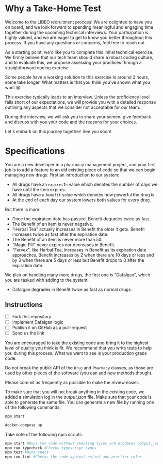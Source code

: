# Why a Take-Home Test

Welcome to the LIBEO recruitment process! We are delighted to have you on board, and we look forward to spending meaningful and engaging time together during the upcoming technical interviews. Your participation is highly valued, and we are eager to get to know you better throughout this process. If you have any questions or concerns, feel free to reach out. 

As a starting point, we'd like you to complete this initial technical exercise. We firmly believe that our tech team should share a robust coding culture, and to evaluate this, we propose assessing your practices through a straightforward coding exercise. 

Some people have a working solution to this exercise in around 2 hours, some take longer. What matters is that you think you've shown what you want 😎.

This exercise typically leads to an interview. Unless the proficiency level falls short of our expectations, we will provide you with a detailed response outlining any aspects that we consider not acceptable for our team.

During the interview, we will ask you to share your screen, give feedback and discuss with you your code and the reasons for your choices.

Let's embark on this journey together! See you soon!

# Specifications

You are a new developer in a pharmacy management project, and your first job is to add a feature to an old existing piece of code so that we can begin managing new drugs. First an introduction to our system:

- All drugs have an `expiresIn` value which denotes the number of days we have until the item expires.
- All drugs have a `benefit` value which denotes how powerful the drug is.
- At the end of each day our system lowers both values for every drug.

But there is more:

- Once the expiration date has passed, Benefit degrades twice as fast.
- The Benefit of an item is never negative.
- "Herbal Tea" actually increases in Benefit the older it gets. Benefit increases twice as fast after the expiration date.
- The Benefit of an item is never more than 50.
- "Magic Pill" never expires nor decreases in Benefit.
- "Fervex", like Herbal Tea, increases in Benefit as its expiration date approaches. Benefit increases by 2 when there are 10 days or less and by 3 when there are 5 days or less but Benefit drops to 0 after the expiration date.

We plan on handling many more drugs, the first one is "Dafalgan", which you are tasked with adding to the system:

- Dafalgan degrades in Benefit twice as fast as normal drugs.

## Instructions

- [ ] Fork this repository
- [ ] Implement Dafalgan logic
- [ ] Publish it on GitHub as a pull-request
- [ ] Send us the link

You are encouraged to take the existing code and bring it to the highest level of quality you think is fit. We recommend that you write tests to help you during this process. What we want to see is your production grade code.

Do not break the public API of the `Drug` and `Pharmacy` classes, as those are used by other pieces of the software (you can add new methods though).

Please commit as frequently as possible to make the review easier.

To make sure that you will not break anything in the existing code, we added a simulation log in the _output.json_ file. Make sure that your code is able to generate the same file. You can generate a new file by running one of the following commands:

```sh
npm start
```
```sh
docker-compose up
```

Take note of the following npm scripts:
```sh
npm start #Runs the code without checking types and produces output.json
npm run typecheck #Checks typescript types
npm test #Runs specs
npm run lint #Checks the code against eslint and prettier rules
```
